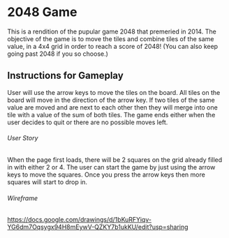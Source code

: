 # 2048 Game
This is a rendition of the pupular game 2048 that premeried in 2014. The objective of the game is to move the tiles and combine tiles of the same value, in a 4x4 grid in order to reach a score of 2048! (You can also keep going past 2048 if you so choose.)

## Instructions for Gameplay
User will use the arrow keys to move the tiles on the board. All tiles on the board will move in the direction of the arrow key. If two tiles of the same value are moved and are next to each other then they will merge into one tile with a value of the sum of both tiles. The game ends either when the user decides to quit or there are no possible moves left. 

###### User Story
When the page first loads, there will be 2 squares on the grid already filled in with either 2 or 4. The user can start the game by just using the arrow keys to move the squares. Once you press the arrow keys then more squares will start to drop in.

###### Wireframe
https://docs.google.com/drawings/d/1bKuRFYiqv-YG6dm7Oqsygx94H8mEywV-QZKY7b1ukKU/edit?usp=sharing